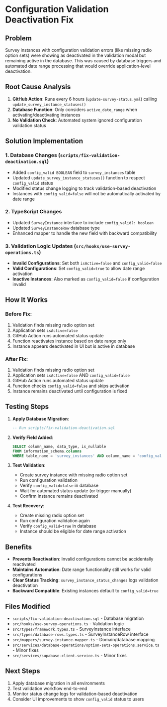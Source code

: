 # Configuration Validation Deactivation Fix

## Problem
Survey instances with configuration validation errors (like missing radio option sets) were showing as deactivated in the validation modal but remaining active in the database. This was caused by database triggers and automated date range processing that would override application-level deactivation.

## Root Cause Analysis
1. **GitHub Action**: Runs every 6 hours (`update-survey-status.yml`) calling `update_survey_instance_statuses()` 
2. **Database Function**: Only considers `active_date_range` when activating/deactivating instances
3. **No Validation Check**: Automated system ignored configuration validation status

## Solution Implementation

### 1. Database Changes (`scripts/fix-validation-deactivation.sql`)
- Added `config_valid BOOLEAN` field to `survey_instances` table
- Updated `update_survey_instance_statuses()` function to respect `config_valid` status
- Modified status change logging to track validation-based deactivation
- Instances with `config_valid=false` will not be automatically activated by date range

### 2. TypeScript Changes
- Updated `SurveyInstance` interface to include `config_valid?: boolean`
- Updated `SurveyInstanceRow` database type
- Enhanced mapper to handle the new field with backward compatibility

### 3. Validation Logic Updates (`src/hooks/use-survey-operations.ts`)
- **Invalid Configurations**: Set both `isActive=false` and `config_valid=false`
- **Valid Configurations**: Set `config_valid=true` to allow date range activation
- **Inactive Instances**: Also marked as `config_valid=false` if configuration invalid

## How It Works

### Before Fix:
1. Validation finds missing radio option set
2. Application sets `isActive=false`  
3. GitHub Action runs automated status update
4. Function reactivates instance based on date range only
5. Instance appears deactivated in UI but is active in database

### After Fix:
1. Validation finds missing radio option set
2. Application sets `isActive=false` AND `config_valid=false`
3. GitHub Action runs automated status update  
4. Function checks `config_valid=false` and skips activation
5. Instance remains deactivated until configuration is fixed

## Testing Steps

1. **Apply Database Migration**:
   ```sql
   -- Run scripts/fix-validation-deactivation.sql
   ```

2. **Verify Field Added**:
   ```sql
   SELECT column_name, data_type, is_nullable 
   FROM information_schema.columns 
   WHERE table_name = 'survey_instances' AND column_name = 'config_valid';
   ```

3. **Test Validation**:
   - Create survey instance with missing radio option set
   - Run configuration validation
   - Verify `config_valid=false` in database
   - Wait for automated status update (or trigger manually)
   - Confirm instance remains deactivated

4. **Test Recovery**:
   - Create missing radio option set
   - Run configuration validation again
   - Verify `config_valid=true` in database
   - Instance should be eligible for date range activation

## Benefits

- **Prevents Reactivation**: Invalid configurations cannot be accidentally reactivated
- **Maintains Automation**: Date range functionality still works for valid configurations  
- **Clear Status Tracking**: `survey_instance_status_changes` logs validation deactivation
- **Backward Compatible**: Existing instances default to `config_valid=true`

## Files Modified

- `scripts/fix-validation-deactivation.sql` - Database migration
- `src/hooks/use-survey-operations.ts` - Validation logic
- `src/types/framework.types.ts` - SurveyInstance interface
- `src/types/database-rows.types.ts` - SurveyInstanceRow interface  
- `src/mappers/survey-instance.mapper.ts` - Domain/database mapping
- `src/services/database-operations/option-sets-operations.service.ts` - Minor fixes
- `src/services/supabase-client.service.ts` - Minor fixes

## Next Steps

1. Apply database migration in all environments
2. Test validation workflow end-to-end
3. Monitor status change logs for validation-based deactivation
4. Consider UI improvements to show `config_valid` status to users